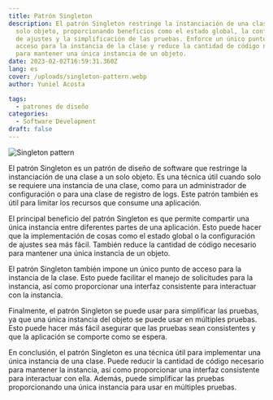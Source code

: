 ```yaml
---
title: Patrón Singleton
description: El patrón Singleton restringe la instanciación de una clase a un
  solo objeto, proporcionando beneficios como el estado global, la configuración
  de ajustes y la simplificación de las pruebas. Enforce un único punto de
  acceso para la instancia de la clase y reduce la cantidad de código necesaria
  para mantener una única instancia de un objeto.
date: 2023-02-02T16:59:31.360Z
lang: es
cover: /uploads/singleton-pattern.webp
author: Yuniel Acosta

tags:
  - patrones de diseño
categories:
  - Software Development
draft: false
---
```


![Singleton pattern](/uploads/singleton-pattern.webp 'Singleton pattern')

El patrón Singleton es un patrón de diseño de software que restringe la instanciación de una clase a un solo objeto. Es una técnica útil cuando solo se requiere una instancia de una clase, como para un administrador de configuración o para una clase de registro de logs. Este patrón también es útil para limitar los recursos que consume una aplicación.

El principal beneficio del patrón Singleton es que permite compartir una única instancia entre diferentes partes de una aplicación. Esto puede hacer que la implementación de cosas como el estado global o la configuración de ajustes sea más fácil. También reduce la cantidad de código necesario para mantener una única instancia de un objeto.

El patrón Singleton también impone un único punto de acceso para la instancia de la clase. Esto puede facilitar el manejo de solicitudes para la instancia, así como proporcionar una interfaz consistente para interactuar con la instancia.

Finalmente, el patrón Singleton se puede usar para simplificar las pruebas, ya que una única instancia del objeto se puede usar en múltiples pruebas. Esto puede hacer más fácil asegurar que las pruebas sean consistentes y que la aplicación se comporte como se espera.

En conclusión, el patrón Singleton es una técnica útil para implementar una única instancia de una clase. Puede reducir la cantidad de código necesario para mantener la instancia, así como proporcionar una interfaz consistente para interactuar con ella. Además, puede simplificar las pruebas proporcionando una única instancia para usar en múltiples pruebas.
